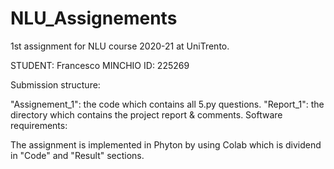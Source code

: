 # NLU_Assignements

1st assignment for NLU course 2020-21 at UniTrento.

STUDENT: Francesco MINCHIO
ID: 225269

Submission structure:

"Assignement_1": the code which contains all 5.py questions.
"Report_1": the directory which contains the project report & comments.
Software requirements:

The assignment is implemented in Phyton by using Colab which is dividend in "Code" and "Result" sections.

